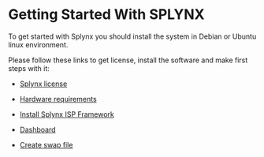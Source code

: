 Getting Started With SPLYNX
===========================

To get started with Splynx you should install the system in Debian or Ubuntu linux environment.

Please follow these links to get license, install the software and make first steps with it:

* [ Splynx license](getting_started_guide/splynx_license/splynx_license.md)

* [ Hardware requirements](getting_started_guide/hardware_requirements/hardware_requirements.md)

* [ Install Splynx ISP Framework](getting_started_guide/install_splynx/install_splynx.md)

* [ Dashboard](getting_started_guide/dashboard/dashboard.md)

* [ Create swap file ](getting_started_guide/create_swap_file/create_swap_file.md)
